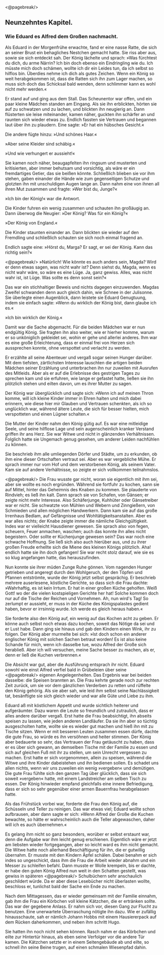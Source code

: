 <@pagebreak/>

<h2>Neunzehntes Kapitel.</h2>

<h3>Wie Eduard es Alfred dem Großen nachmacht.</h3>

Als Eduard in der Morgenfrühe erwachte, fand er eine nasse
Ratte, die sich an seiner Brust ein behagliches Nestchen gemacht
hatte. Sie riss aber aus, sowie sie sich entdeckt sah. Der König
lächelte und sprach: »Was fürchtest du dich, du arme Närrin? Ich
bin doch ebenso ein Eindringling wie du. Ich müsste mich doch
schämen, wollte ich dir ein Leides tun, da ich selbst so hilflos bin.
Überdies nehme ich dich als gutes Zeichen. Wenn ein König so
weit herabgekommen ist, dass die Ratten sich ihn zum Lager machen,
so muss sich doch das Schicksal bald wenden, denn schlimmer kann
es wohl nicht mehr werden.«

Er stand auf und ging aus dem Stall. Das Scheunentor war
offen, und ein paar kleine Mädchen standen am Eingang. Als sie
ihn erblickten, hörten sie auf zu schwatzen und zu lachen, und blickten
ihn neugierig an. Dann flüsterten sie leise miteinander, kamen
näher, guckten ihn schärfer an und raunten sich wieder etwas zu.
Endlich fassten sie Vertrauen und begannen laut über ihn zu plaudern.
Eine sagte: »Er hat ein hübsches Gesicht.«

Die andere fügte hinzu: »Und schönes Haar.«

»Aber seine Kleider sind schäbig.«

»Und wie verhungert er aussieht!«

Sie kamen noch näher, beaugapfelten ihn ringsum und musterten
und kritisierten, aber immer behutsam und vorsichtig, als wäre er
ein fremdartiges Getier, das sie beißen könnte. Schließlich blieben
sie vor ihm stehen, gaben einander die Hände wie zum gegenseitigen
Schutze und glotzten ihn mit unschuldigen Augen lange an. Dann
nahm eine von ihnen all ihren Mut zusammen und fragte: »Wer
bist du, Junge?«

»Ich bin der König!« war die Antwort.

Die Kinder fuhren ein wenig zusammen und schauten ihn großäugig
an. Dann überwog die Neugier: »Der König? Was für ein König?«

»Der König von England.«

Die Kinder staunten einander an. Dann blickten sie wieder auf
den Fremdling und schließlich schauten sie sich noch einmal fragend an.

Endlich sagte eine: »Hörst du, Marga? Er sagt, er sei der König.
Kann das richtig sein?«
 
<@pagebreak/>
»Natürlich! Wie könnte es auch anders sein, Magda? Wird er
denn etwas sagen, was nicht wahr ist? Denn siehst du, Magda,
wenn es nicht wahr wäre, so wäre es eine Lüge. Ja, ganz gewiss.
Alles, was nicht wahr ist, ist Lüge. Was sollte es denn sonst
sein?«

Das war ein stichhaltiger Beweis und nichts dagegen einzuwenden.
Magdas Zweifel schwanden denn auch gleich dahin, wie
Schnee in der Julisonne. Sie überlegte einen Augenblick, dann
leistete sie Eduard Genugtuung, indem sie einfach sagte: »Wenn du
wirklich der König bist, dann glaube ich es.«

»Ich bin wirklich der König.«

Damit war die Sache abgemacht. Für die beiden Mädchen war
er nun endgültig König. Sie fragten ihn also weiter, wie er hierher
komme, warum er so unköniglich gekleidet sei, wohin er gehe und
allerlei anderes. Ihm war es eine große Erleichterung, dass er
einmal frei von Herzen sich aussprechen konnte, ohne verspottet und
verlacht zu werden.

Er erzählte all seine Abenteuer und vergaß sogar seinen Hunger
darüber. Mit dem tiefsten, zärtlichsten Interesse lauschten die artigen
beiden Mädchen seiner Erzählung und unterbrachen ihn nur zuweilen
mit Ausrufen des Mitleids. Aber als er auf die Erlebnisse des
gestrigen Tages zu sprechen kam und sie erfuhren, wie lange er gefastet
hatte, ließen sie ihn plötzlich stehen und eilten davon, um es
ihrer Mutter zu sagen.

Der König war überglücklich und sagte sich: »Wenn ich auf meinen
Thron komme, will ich kleine Kinder immer in Ehren halten und
mich dabei erinnern, wie diese hier mir Glauben und Vertrauen
schenkten, als ich so unglücklich war, während ältere Leute, die sich
für besser hielten, mich verspotteten und einen Lügner schalten.«

Die Mutter der Kinder nahm den König gütig auf. Es war eine
mitleidige Seele, und seine hilflose Lage und sein augenscheinlich
kranker Verstand griffen ihr ans Herz. Sie war Witwe und nicht
in glänzenden Verhältnissen. Folglich hatte sie Ungemach genug
gesehen, um anderer Leiden nachfühlen zu können.

Sie beschrieb ihm alle umliegenden Dörfer und Städte, um zu
erkunden, ob ihm eine dieser Ortschaften vertraut sei. Aber es war
vergebliche Mühe. Er sprach immer nur vom Hof und dem verstorbenen
König, als seinem Vater. Kam sie auf andere Verhältnisse,
so zeigte er sich vollkommen teilnahmslos.
 
<@pagebreak/>
Die Frau wusste gar nicht, woran sie eigentlich mit ihm sei, aber
sie wollte es noch ergründen. Während sie fortfuhr zu kochen, sann
sie auf Mittel, hinter das Geheimnis des Knaben zu kommen. Sie
plauderte von Rindvieh; es ließ ihn kalt. Dann sprach sie von
Schafen, von Gänsen; er zeigte nicht mehr Interesse. Also Schäferjunge,
Kuhhüter oder Gänsetreiber war er nicht. Sie schwatzte von
Mühlen und Webern und Zinngießern, von Schmieden und allen
möglichen Handwerkern. Dann kam sie auf das große Irrenhaus
Bedlam, auf Gefängnisse und Wohltätigkeitsanstalten. Aber es war
alles nichts; der Knabe zeigte immer die nämliche Gleichgültigkeit.
Indes war er vielleicht Hausdiener gewesen. Sie sprach also von
fegen, scheuern, Feuer anmachen, waschen; auch das konnte ihn alles
nicht begeistern. Oder sollte er Küchenjunge gewesen sein? Das
war noch eine schwache Hoffnung. Sie ließ sich also auch hierüber
aus, und zu ihrer großen Freude erhellte sich die Miene des kleinen
Königs plötzlich. Aha! endlich hatte sie ihn doch gefangen! Sie war
recht stolz darauf, wie sie es so klug angefangen hatte, das herauszufinden.

Nun konnte sie ihrer müden Zunge Ruhe gönnen. Vom nagenden
Hunger getrieben und angeregt durch den Wohlgeruch, der den
Töpfen und Pfannen entströmte, wurde der König jetzt selbst gesprächig.
Er beschrieb mehrere auserlesene, köstliche Gerichte, so dass
sich die Frau dachte: »Wahrhaftig, es ist kein Irrtum. Er hat in
einer großen Küche geholfen. Weiß Gott! wo der die vielen kostspieligen
Gerichte her hat! Solche kommen doch nur auf die Tische
der Reichen und Vornehmen. Ah, nun wird's Tag! So zerlumpt
er aussieht, er muss in der Küche des Königspalastes gedient haben,
bevor er irrsinnig wurde. Ich werde es gleich heraus haben.«

Sie forderte also den König auf, ein wenig auf das Kochen acht
zu geben. Er könne auch selbst noch etwas dazu kochen, soweit das
Nötige da sei und er Lust habe. Dann ging sie hinaus und gab den
Kindern einen Wink, ihr zu folgen. Der König aber murmelte bei
sich: »Ist doch schon ein anderer englischer König mit solchen Sachen
betraut worden! Es ist also keine Schande für mich, wenn ich dasselbe
tue, wozu Alfred der Große sich herabließ. Aber ich will versuchen,
meine Sache besser zu machen, als er, denn er ließ die Kuchen
verbrennen.«

Die Absicht war gut, aber die Ausführung entsprach ihr nicht.
Eduard sowohl wie einst Alfred verfiel bald in Grübeleien über seine 
<@pagebreak/>
eigenen Angelegenheiten. Das Ergebnis war bei beiden dasselbe:
die Speisen brannten an. Die Frau kehrte gerade noch zur rechten
Zeit zurück, um sie vor dem gänzlichen Verderben zu retten und
rüffelte den König gehörig. Als sie aber sah, wie leid ihm selbst
seine Nachlässigkeit tat, besänftigte sie sich gleich wieder und war
alle Güte und Liebe zu ihm.

Eduard aß mit köstlichem Appetit und wurde sichtlich heiterer
und aufgeräumter. Dazu waren die Leute so freundlich und zutraulich,
dass er alles andere darüber vergaß. Erst hatte die Frau
beabsichtigt, ihn abseits speisen zu lassen, wie jeden anderen Landläufer.
Da sie ihn aber so tüchtig ausgescholten hatte, wollte sie es
wieder gut machen und hieß ihn mit zu Tische sitzen. Wenn er mit
besseren Leuten zusammen essen dürfe, dachte die gute Frau, so
würde es ihn versöhnen und heiter stimmen. Der König aber bedauerte
so sehr, das Vertrauen der Frau getäuscht zu haben, dass er
es über sich gewann, an demselben Tische mit der Familie zu essen
und sich auf gleichen Fuß mit ihr zu stellen, um sein Unrecht vergessen
zu machen. Erst hatte er sich vorgenommen, allein zu speisen,
während die Witwe und ihre Kinder dabeistehen und ihn bedienen
sollen. Es schadet uns allen nichts, wenn wir uns zuweilen ein
wenig »vergeben« und demütigen. Die gute Frau fühlte sich den
ganzen Tag über glücklich, dass sie sich soweit »vergeben« hatte, mit
einem Landstreicher am selben Tisch zu essen. Der König hinwieder
empfand gleichfalls eine innere Befriedigung, dass er sich so sehr gegenüber
einer armen Bauernfrau herabgelassen hatte.

Als das Frühstück vorbei war, forderte die Frau den König auf,
die Schüsseln und Teller zu reinigen. Das war etwas viel; Eduard
wollte schon aufbrausen, aber dann sagte er sich: »Wenn Alfred der
Große die Kuchen bewachte, so hätte er wahrscheinlich auch die Teller
abgewaschen, daher will ich es auch übernehmen.«

Es gelang ihm nicht so ganz besonders, worüber er selbst erstaunt
war, denn die Aufgabe war ihm leicht genug erschienen. Eigentlich
wäre er jetzt am liebsten wieder fortgegangen, aber so leicht ward
es ihm nicht gemacht. Die Witwe hatte noch allerhand Beschäftigung
für ihn, die er gutwillig übernahm. Er musste mit den Kindern
Äpfel schälen. Dabei benahm er sich indes so ungeschickt, dass ihm
die Frau die Arbeit wieder abnahm und ein Messer zu schleifen befahl.
Dann musste er Wolle krempeln, bis er dachte, er habe den guten
König Alfred nun weit in den Schatten gestellt, was gewiss in späteren 
<@pagebreak/>
Schulbüchern sehr anschaulich geschildert würde. Da er aber diese
Lesebücher nicht überlasten wollte, beschloss er, tunlichst bald der
Sache ein Ende zu machen.

Nach dem Mittagessen, das er wieder gemeinsam mit der Familie
einnahm, gab ihm die Frau ein Körbchen voll kleine Kätzchen, die
er ertränken sollte. Das war der gegebene Anlass. Er nahm sich vor,
diesen Gang zur Flucht zu benutzen. Eine unerwartete Überraschung
nötigte ihn dazu. Wie er zufällig hinausschaute, sah er nämlich
Johann Hobbs mit einem Hausiererpack auf dem Rücken daherkommen,
und neben ihm schritt Hugo.

Sie hatten ihn noch nicht sehen können. Rasch nahm er das
Körbchen und eilte zur Hintertür hinaus, als eben seine Verfolger
vor die andere Tür kamen. Die Kätzchen setzte er in einem Seitengebäude
ab und eilte, so schnell ihn seine Beine trugen, auf einen
schmalen Wiesenpfad dahin.

